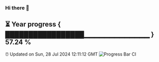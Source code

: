 ### Hi there 👋
⏳ Year progress { █████████████████▁▁▁▁▁▁▁▁▁▁▁▁▁ } 57.24 %
---
⏰ Updated on Sun, 28 Jul 2024 12:11:12 GMT
![Progress Bar CI](https://github.com/Moyi321/Moyi321/workflows/Progress%20Bar%20CI/badge.svg)
